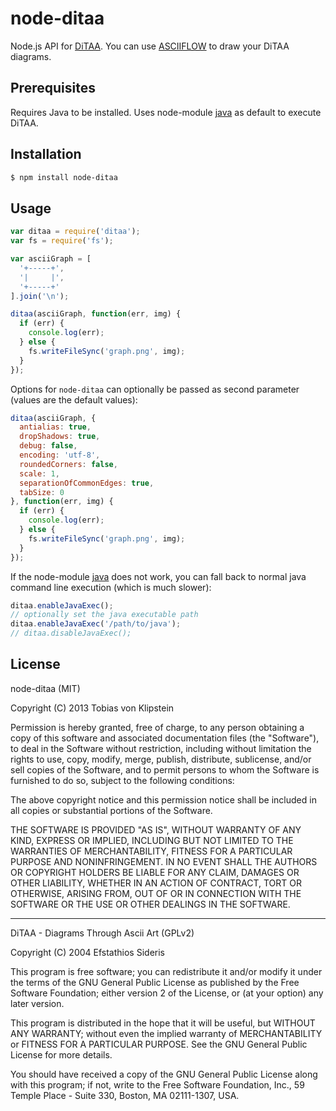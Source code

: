 # node-ditaa

Node.js API for [DiTAA](http://ditaa.sourceforge.net/). You can use [ASCIIFLOW](http://www.asciiflow.com) to draw your DiTAA diagrams.

## Prerequisites

Requires Java to be installed. Uses node-module [java](https://github.com/nearinfinity/node-java) as default to execute DiTAA.

## Installation

~~~bash
$ npm install node-ditaa
~~~

## Usage

~~~js
var ditaa = require('ditaa');
var fs = require('fs');

var asciiGraph = [
  '+-----+',
  '|     |',
  '+-----+'
].join('\n');

ditaa(asciiGraph, function(err, img) {
  if (err) {
    console.log(err);
  } else {
    fs.writeFileSync('graph.png', img);
  }
});
~~~

Options for `node-ditaa` can optionally be passed as second parameter (values are the default values):

~~~js
ditaa(asciiGraph, {
  antialias: true,
  dropShadows: true,
  debug: false,
  encoding: 'utf-8',
  roundedCorners: false,
  scale: 1,
  separationOfCommonEdges: true,
  tabSize: 0
}, function(err, img) {
  if (err) {
    console.log(err);
  } else {
    fs.writeFileSync('graph.png', img);
  }
});
~~~

If the node-module [java](https://github.com/nearinfinity/node-java) does not work, you can fall back to normal
java command line execution (which is much slower):

~~~js
ditaa.enableJavaExec();
// optionally set the java executable path
ditaa.enableJavaExec('/path/to/java');
// ditaa.disableJavaExec();
~~~

## License

node-ditaa (MIT)

Copyright (C) 2013 Tobias von Klipstein

Permission is hereby granted, free of charge, to any person obtaining a copy of this software and associated documentation files (the "Software"), to deal in the Software without restriction, including without limitation the rights to use, copy, modify, merge, publish, distribute, sublicense, and/or sell copies of the Software, and to permit persons to whom the Software is furnished to do so, subject to the following conditions:

The above copyright notice and this permission notice shall be included in all copies or substantial portions of the Software.

THE SOFTWARE IS PROVIDED "AS IS", WITHOUT WARRANTY OF ANY KIND, EXPRESS OR IMPLIED, INCLUDING BUT NOT LIMITED TO THE WARRANTIES OF MERCHANTABILITY, FITNESS FOR A PARTICULAR PURPOSE AND NONINFRINGEMENT. IN NO EVENT SHALL THE AUTHORS OR COPYRIGHT HOLDERS BE LIABLE FOR ANY CLAIM, DAMAGES OR OTHER LIABILITY, WHETHER IN AN ACTION OF CONTRACT, TORT OR OTHERWISE, ARISING FROM, OUT OF OR IN CONNECTION WITH THE SOFTWARE OR THE USE OR OTHER DEALINGS IN THE SOFTWARE.

---------------------------------------

DiTAA - Diagrams Through Ascii Art (GPLv2)

Copyright (C) 2004 Efstathios Sideris

This program is free software; you can redistribute it and/or
modify it under the terms of the GNU General Public License
as published by the Free Software Foundation; either version 2
of the License, or (at your option) any later version.

This program is distributed in the hope that it will be useful,
but WITHOUT ANY WARRANTY; without even the implied warranty of
MERCHANTABILITY or FITNESS FOR A PARTICULAR PURPOSE. See the
GNU General Public License for more details.

You should have received a copy of the GNU General Public License
along with this program; if not, write to the Free Software
Foundation, Inc., 59 Temple Place - Suite 330, Boston, MA 02111-1307, USA.

